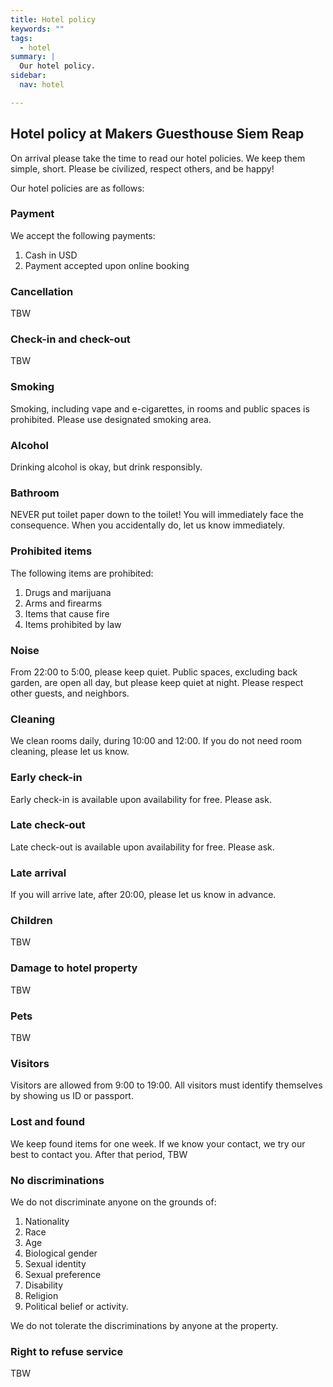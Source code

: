 ```yaml
---
title: Hotel policy
keywords: ""
tags:
  - hotel
summary: |
  Our hotel policy.
sidebar:
  nav: hotel

---
```


## Hotel policy at Makers Guesthouse Siem Reap

On arrival please take the time to read our hotel policies. We keep them
simple, short. Please be civilized, respect others, and be happy!

Our hotel policies are as follows:

### Payment

We accept the following payments:

1. Cash in USD
1. Payment accepted upon online booking

### Cancellation

TBW

### Check-in and check-out

TBW

### Smoking

Smoking, including vape and e-cigarettes, in rooms and public spaces is
prohibited. Please use designated smoking area.

### Alcohol

Drinking alcohol is okay, but drink responsibly.

### Bathroom

NEVER put toilet paper down to the toilet! You will immediately face the
consequence. When you accidentally do, let us know immediately.

### Prohibited items

The following items are prohibited:

1. Drugs and marijuana
1. Arms and firearms
1. Items that cause fire
1. Items prohibited by law

### Noise

From 22:00 to 5:00, please keep quiet. Public spaces, excluding back garden,
are open all day, but please keep quiet at night. Please respect other guests,
and neighbors.

### Cleaning

We clean rooms daily, during 10:00 and 12:00. If you do not need room
cleaning, please let us know.

### Early check-in

Early check-in is available upon availability for free. Please ask.

### Late check-out

Late check-out is available upon availability for free. Please ask.

### Late arrival

If you will arrive late, after 20:00, please let us know in advance.

### Children

TBW

### Damage to hotel property

TBW

### Pets

TBW

### Visitors

Visitors are allowed from 9:00 to 19:00. All visitors must identify themselves
by showing us ID or passport.

### Lost and found

We keep found items for one week. If we know your contact, we try our best to
contact you. After that period, TBW

### No discriminations

We do not discriminate anyone on the grounds of:

1. Nationality
1. Race
1. Age
1. Biological gender
1. Sexual identity
1. Sexual preference
1. Disability
1. Religion
1. Political belief or activity.

We do not tolerate the discriminations by anyone at the property.

### Right to refuse service

TBW
